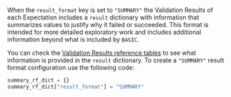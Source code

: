 When the `result_format` key is set to `"SUMMARY"` the Validation Results of each Expectation includes a `result` dictionary with information that summarizes values to justify why it failed or succeeded.  This format is intended for more detailed exploratory work and includes additional information beyond what is included by `BASIC`.

You can check the [Validation Results reference tables](#validation-results-reference-tables) to see what information is provided in the `result` dictionary.
To create a `"SUMMARY"` result format configuration use the following code:

```python title="Python"
summary_rf_dict = {}
summary_rf_dict["result_format"] = "SUMMARY"
```